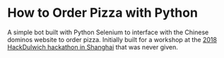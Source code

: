 How to Order Pizza with Python
==============================

A simple bot built with Python Selenium to interface with the Chinese dominos
website to order pizza. Initially built for a workshop at the [2018 HackDulwich hackathon in
Shanghai](http://www.hakd.online) that was never given. 
